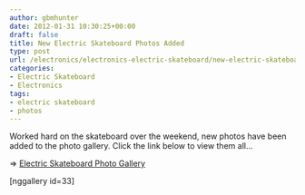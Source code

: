 ```yaml
---
author: gbmhunter
date: 2012-01-31 10:30:25+00:00
draft: false
title: New Electric Skateboard Photos Added
type: post
url: /electronics/electronics-electric-skateboard/new-electric-skateboard-photos-added
categories:
- Electric Skateboard
- Electronics
tags:
- electric skateboard
- photos
---
```


Worked hard on the skateboard over the weekend, new photos have been added to the photo gallery. Click the link below to view them all...

=> [Electric Skateboard Photo Gallery](http://blog.mbedded.ninja/electronics/projects/electric-skateboard/electric-skateboard-photo-album)

[nggallery id=33]
